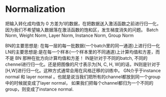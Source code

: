 # Normalization 
把输入转化成均值为 0 方差为1的数据，在把数据送入激活函数之前进行归一化，因为我们不希望输入数据落在激活函数的饱和区，发生梯度消失的问题。
Batch Norm, Weight Norm, Layer Norm, Instance Norm, Group Norm

BN的主要思想是: 在每一层的每一批数据(一个batch里的同一通道)上进行归一化
LN的主要思想是:是在每一个样本(一个样本里的不同通道)上计算均值和方差，而不是 BN 那种在批方向计算均值和方差！
IN是针对于不同的batch, 不同的chennel进行归一化。还是把图像的尺寸表示为[N, C, H, W]的话，IN则是针对于[H,W]进行归一化。这种方式通常会用在风格迁移的训练中。
GN介乎于instance normal 和 layer normal 。也就是说当我们把所有的channel都放到同一个group中的时候就变成了layer normal， 如果我们把每个channel都归为一个不同的group，则变成了instance normal.
